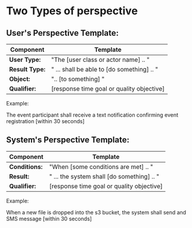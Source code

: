 
# Two Types of perspective




## User's Perspective Template:

| Component | Template |
|---------|-----------|
| **User Type:** |  "The [user class or actor name] .. " |
| **Result Type:** | " ... shall be able to [do something] .. " |
| **Object:** | ".. [to something] " |
| **Qualifier:** | [response time goal or quality objective] |

Example:

The event participant shall receive a text notification confirming event registration [within 30 seconds]


## System's Perspective Template:

| Component | Template |
|---------|-----------|
| **Conditions:** |  "When [some conditions are met] .. " |
| **Result:** | " ... the system shall [do something] .. " 
| **Qualifier:** | [response time goal or quality objective] |

Example:

When a new file is dropped into the s3 bucket, the system shall send and SMS message [within 30 seconds]


